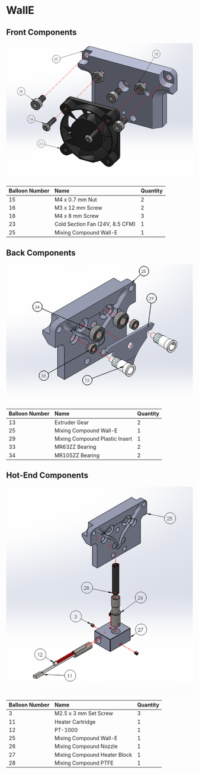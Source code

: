 # WallE

## Front Components

![](../../../../.gitbook/assets/m.-walle-front-components.PNG)

| Balloon Number | Name | Quantity |
| :--- | :--- | :--- |
| 15 | M4 x 0.7 mm Nut | 2 |
| 16 | M3 x 12 mm Screw | 2 |
| 18 | M4 x 8 mm Screw | 3 |
| 23 | Cold Section Fan \(24V, 8.5 CFM\) | 1 |
| 25 | Mixing Compound Wall-E | 1 |

## Back Components

![](../../../../.gitbook/assets/m.-walle-back-components%20%281%29.PNG)

| Balloon Number | Name | Quantity |
| :--- | :--- | :--- |
| 13 | Extruder Gear | 2 |
| 25 | Mixing Compound Wall-E | 1 |
| 29 | Mixing Compound Plastic Insert | 1 |
| 33 | MR63ZZ Bearing | 2 |
| 34 | MR105ZZ Bearing | 2 |

## Hot-End Components

![](../../../../.gitbook/assets/m.-walle-bottom-components%20%281%29.PNG)

| Balloon Number | Name | Quantity |
| :--- | :--- | :--- |
| 3 | M2.5 x 3 mm Set Screw | 3 |
| 11 | Heater Cartridge | 1 |
| 12 | PT-1000 | 1 |
| 25 | Mixing Compound Wall-E | 1 |
| 26 | Mixing Compound Nozzle | 1 |
| 27 | Mixing Compound Heater Block | 1 |
| 28 | Mixing Compound PTFE | 1 |

